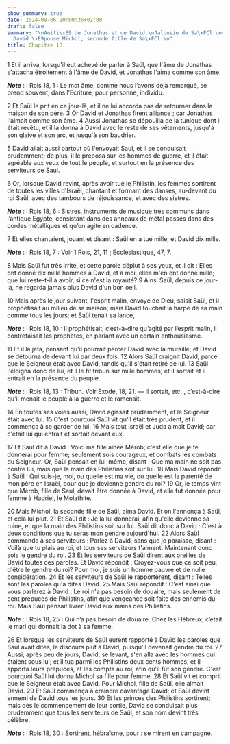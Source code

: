 ```yaml
---
show_summary: true
date: 2024-09-06 20:00:36+02:00
draft: false
summary: "\nAmiti\xE9 de Jonathas et de David.\nJalousie de Sa\xFCl contre David.\n\
  David \xE9pouse Michol, seconde fille de Sa\xFCl.\n"
title: Chapitre 18
---
```





1 Et il arriva, lorsqu'il eut achevé de parler à Saül, que l'âme de Jonathas s'attacha étroitement à l'âme de David, et Jonathas l'aima comme son âme.

***Note*** :  I Rois 18, 1 : Le mot âme, comme nous l’avons déjà remarqué, se prend souvent, dans l’Ecriture, pour personne, individu.

2 Et Saül le prit en ce jour-là, et il ne lui accorda pas de retourner dans la maison de son père. 3 Or David et Jonathas firent alliance ; car Jonathas l'aimait comme son âme. 4 Aussi Jonathas se dépouilla de la tunique dont il était revêtu, et il la donna à David avec le reste de ses vêtements, jusqu'à son glaive et son arc, et jusqu'à son baudrier.

5 David allait aussi partout où l'envoyait Saul, et il se conduisait prudemment; de plus, il le préposa sur les hommes de guerre, et il était agréable aux yeux de tout le peuple, et surtout en la présence des serviteurs de Saul.


6 Or, lorsque David revint, après avoir tué le Philistin, les femmes sortirent de toutes les villes d'Israël, chantant et formant des danses, au-devant du roi Saül, avec des tambours de réjouissance, et avec des sistres.

***Note*** :  I Rois 18, 6 : Sistres, instruments de musique très communs dans l’antique Egypte, consistant dans des anneaux de métal passés dans des cordes métalliques et qu’on agite en cadence.

7 Et elles chantaient, jouant et disant : Saül en a tué mille, et David dix mille.

***Note*** :  I Rois 18, 7 : Voir 1 Rois, 21, 11 ; Ecclésiastique, 47, 7.

8 Mais Saül fut très irrité, et cette parole déplut à ses yeux, et il dit : Elles ont donné dix mille hommes à David, et à moi, elles m'en ont donné mille; que lui reste-t-il à avoir, si ce n'est la royauté? 9 Ainsi Saül, depuis ce jour-là, ne regarda jamais plus David d'un bon oeil.


10 Mais après le jour suivant, l'esprit malin, envoyé de Dieu, saisit Saül, et il prophétisait au milieu de sa maison; mais David touchait la harpe de sa main comme tous les jours; et Saül tenait sa lance,

***Note*** :  I Rois 18, 10 : Il prophétisait; c’est-à-dire qu’agité par l’esprit malin, il contrefaisait les prophètes, en parlant avec un certain enthousiasme.

11 Et il la jeta, pensant qu'il pourrait percer David avec la muraille; et David se détourna de devant lui par deux fois. 12 Alors Saül craignit David, parce que le Seigneur était avec David, tandis qu'il s'était retiré de lui. 13 Saül l'éloigna donc de lui, et il le fit tribun sur mille hommes; et il sortait et il entrait en la présence du peuple.

***Note*** :  I Rois 18, 13 : Tribun. Voir Exode, 18, 21. ― Il sortait, etc. , c’est-à-dire qu’il menait le peuple à la guerre et le ramenait.

14 En toutes ses voies aussi, David agissait prudemment, et le Seigneur était avec lui. 15 C'est pourquoi Saül vit qu'il était très prudent, et il commença à se garder de lui. 16 Mais tout Israël et Juda aimait David; car c'était lui qui entrait et sortait devant eux.


17 Et Saul dit à David : Voici ma fille aînée Mérob; c'est elle que je te donnerai pour femme; seulement sois courageux, et combats les combats du Seigneur. Or, Saül pensait en lui-même, disant : Que ma main ne soit pas contre lui, mais que la main des Philistins soit sur lui. 18 Mais David répondit à Saül : Qui suis-je, moi, ou quelle est ma vie, ou quelle est la parenté de mon père en Israël, pour que je devienne gendre du roi? 19 Or, le temps vint que Mérob, fille de Saul, devait être donnée à David, et elle fut donnée pour femme à Hadriel, le Molathite.


20 Mais Michol, la seconde fille de Saül, aima David. Et on l'annonça à Saül, et cela lui plut. 21 Et Saül dit : Je la lui donnerai, afin qu'elle devienne sa ruine, et que la main des Philistins soit sur lui. Saül dit donc à David : C'est à deux conditions que tu seras mon gendre aujourd'hui. 22 Alors Saül commanda à ses serviteurs : Parlez à David, sans que je paraisse, disant : Voilà que tu plais au roi, et tous ses serviteurs t'aiment. Maintenant donc sois le gendre du roi. 23 Et les serviteurs de Saül dirent aux oreilles de David toutes ces paroles. Et David répondit : Croyez-vous que ce soit peu, d'être le gendre du roi? Pour moi, je suis un homme pauvre et de nulle considération. 24 Et les serviteurs de Saül le rapportèrent, disant : Telles sont les paroles qu'a dites David. 25 Mais Saül répondit : C'est ainsi que vous parlerez à David : Le roi n'a pas besoin de douaire, mais seulement de cent prépuces de Philistins, afin que vengeance soit faite des ennemis du roi. Mais Saül pensait livrer David aux mains
des Philistins.

***Note*** :  I Rois 18, 25 : Qui n’a pas besoin de douaire. Chez les Hébreux, c’était le mari qui donnait la dot à sa femme.

26 Et lorsque les serviteurs de Saül eurent rapporté à David les paroles que Saul avait dites, le discours plut à David, puisqu'il devenait gendre du roi. 27 Aussi, après peu de jours, David, se levant, s'en alla avec les hommes qui étaient sous lui; et il tua parmi les Philistins deux cents hommes, et il apporta leurs prépuces, et les compta au roi, afin qu'il fût son gendre. C'est pourquoi Saül lui donna Michol sa fille pour femme. 28 Et Saül vit et comprit que le Seigneur était avec David. Pour Michol, fille de Saül, elle aimait David. 29 Et Saül commença à craindre davantage David; et Saül devint ennemi de David tous les jours. 30 Et les princes des Philistins sortirent; mais dès le commencement de leur sortie, David se conduisait plus prudemment que tous les serviteurs de Saül, et son nom devint très célèbre.

***Note*** :  I Rois 18, 30 : Sortirent, hébraïsme, pour : se mirent en campagne.

